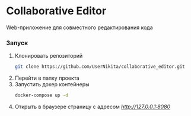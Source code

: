 # Collaborative Editor
Web-приложение для совместного редактирования кода

### Запуск

1. Клонировать репозиторий
    ```bash
    git clone https://github.com/UserNikita/collaborative_editor.git
    ```
2. Перейти в папку проекта
3. Запустить докер контейнеры
    ```bash
    docker-compose up -d
    ```
4. Открыть в браузере страницу с адресом *http://127.0.0.1:8080*